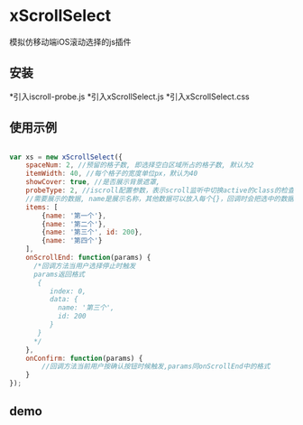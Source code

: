 # xScrollSelect
模拟仿移动端iOS滚动选择的js插件

## 安装
*引入iscroll-probe.js
*引入xScrollSelect.js
*引入xScrollSelect.css

## 使用示例
```javascript

var xs = new xScrollSelect({
    spaceNum: 2, //预留的格子数, 即选择空白区域所占的格子数, 默认为2
    itemWidth: 40, //每个格子的宽度单位px，默认为40
    showCover: true, //是否展示背景遮罩,
    probeType: 2, //iscroll配置参数，表示scroll监听中切换active的class的检查灵敏度，取值1，2，3越高越灵敏，默认为2
    //需要展示的数据, name是展示名称，其他数据可以放入每个{}，回调时会把选中的数据原样返回
    items: [
    	{name: '第一个'},
    	{name: '第二个'},
    	{name: '第三个', id: 200},
    	{name: '第四个'}
    ],
    onScrollEnd: function(params) {
      /*回调方法当用户选择停止时触发
      params返回格式 
       {
          index: 0,
          data: {
            name: '第三个',
            id: 200
          }
       }
      */
    },
    onConfirm: function(params) {
    	//回调方法当前用户按确认按钮时候触发,params同onScrollEnd中的格式
    }
});

```

## demo



